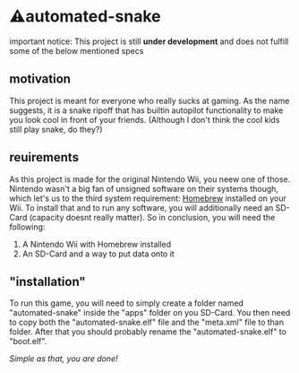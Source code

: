 # &#9888;automated-snake
important notice: This project is still **under development** and does not fulfill some of the below mentioned specs
## motivation
This project is meant for everyone who really sucks at gaming. As the name suggests, it is a snake ripoff that has builtin autopilot functionality to make you look cool in front of your friends. (Although I don't think the cool kids still play snake, do they?)
## reuirements
As this project is made for the original Nintendo Wii, you neew one of those. Nintendo wasn't a big fan of unsigned software on their systems though, which let's us to the third system requirement: [Homebrew](https://wiibrew.org/wiki/Main_Page) installed on your Wii. To install that and to run any software, you will additionally need an SD-Card (capacity doesnt really matter). So in conclusion, you will need the following:
1. A Nintendo Wii with Homebrew installed
2. An SD-Card and a way to put data onto it
## "installation"
To run this game, you will need to simply create a folder named "automated-snake" inside the "apps" folder on you SD-Card. You then need to copy both the "automated-snake.elf" file and the "meta.xml" file to than folder. After that you should probably rename the "automated-snake.elf" to "boot.elf".

*Simple as that, you are done!*
